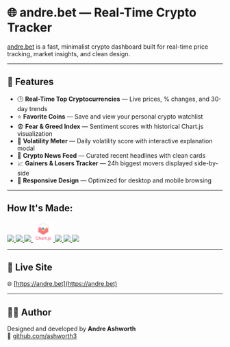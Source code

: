 # 🌐 andre.bet — Real-Time Crypto Tracker

[andre.bet](https://andre.bet) is a fast, minimalist crypto dashboard built for real-time price tracking, market insights, and clean design.

---

## 🌟 Features

- 🕒 **Real-Time Top Cryptocurrencies** — Live prices, % changes, and 30-day trends
- ⭐ **Favorite Coins** — Save and view your personal crypto watchlist
- 😨 **Fear & Greed Index** — Sentiment scores with historical Chart.js visualization
- 🌊 **Volatility Meter** — Daily volatility score with interactive explanation modal
- 📰 **Crypto News Feed** — Curated recent headlines with clean cards
- 📈 **Gainers & Losers Tracker** — 24h biggest movers displayed side-by-side
- 📱 **Responsive Design** — Optimized for desktop and mobile browsing

---

## How It's Made:

<p>
  <a href="https://developer.mozilla.org/en-US/docs/Web/HTML">
    <img src="https://skillicons.dev/icons?i=html" />
  </a>
  <a href="https://developer.mozilla.org/en-US/docs/Web/CSS">
    <img src="https://skillicons.dev/icons?i=css" />
  </a>
  <a href="https://developer.mozilla.org/en-US/docs/Web/JavaScript">
    <img src="https://skillicons.dev/icons?i=js" />
  </a>
  <a href="https://www.chartjs.org/">
    <img src="public/images/chartjs.svg" width="48" height="48" />
  </a>
  <a href="https://nodejs.org/">
    <img src="https://skillicons.dev/icons?i=nodejs" />
  </a>
  <a href="https://expressjs.com/">
    <img src="https://skillicons.dev/icons?i=express" />
  </a>
  <a href="https://firebase.google.com/">
    <img src="https://skillicons.dev/icons?i=firebase" />
  </a>
</p>

---

## 🔗 Live Site

🌐 [https://andre.bet](https://andre.bet)

---

## 👨‍💻 Author

Designed and developed by **Andre Ashworth**  
🔗 [github.com/ashworth3](https://github.com/ashworth3)
